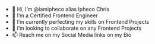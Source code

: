 - 👋 Hi, I’m @iamipheco alias Ipheco Chris 
- 👀 I’m a Certified Frontend Engineer 
- 🌱 I’m currently perfecting my skills on Frontend Projects
- 💞️ I’m looking to collaborate on any Frontend Projects 
- 📫 Reach me on my Social Media links on my Bio

<!---
iamipheco/iamipheco is a ✨ special ✨ repository because its `README.md` (this file) appears on your GitHub profile.
You can click the Preview link to take a look at your changes.
--->
